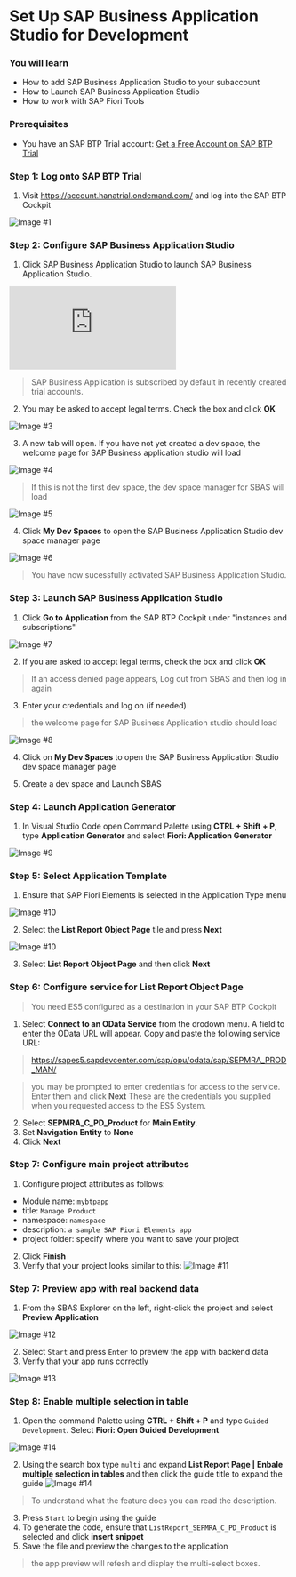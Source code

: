 
# Set Up SAP Business Application Studio for Development

### You will learn

- How to add SAP Business Application Studio to your subaccount
- How to Launch SAP Business Application Studio
- How to work with SAP Fiori Tools 

### Prerequisites

- You have an SAP BTP Trial account: [Get a Free Account on SAP BTP Trial](https://developers.sap.com/tutorials/hcp-create-trial-account.html)

### Step 1: Log onto SAP BTP Trial

1. Visit https://account.hanatrial.ondemand.com/ and log into the SAP BTP Cockpit

![Image #1](https://developers.sap.com/tutorials/appstudio-onboarding/_jcr_content.github-proxy.1614933779.file/BTP-Terms-.png)

### Step 2: Configure SAP Business Application Studio

1. Click SAP Business Application Studio to launch SAP Business Application Studio.

![Image #2](https://developers.sap.com/tutorials/appstudio-onboarding.html)

> SAP Business Application is subscribed by default in recently created trial accounts.

2. You may be asked to accept legal terms. Check the box and click **OK**

![Image #3](https://developers.sap.com/tutorials/appstudio-onboarding/_jcr_content.github-proxy.1614933779.file/AppStudio-Terms-.png)

3. A new tab will open. If you have not yet created a dev space, the welcome page for SAP Business application studio will load

![Image #4](https://developers.sap.com/tutorials/appstudio-onboarding/_jcr_content.github-proxy.1614933779.file/BAS-Welcome--.png)

> If this is not the first dev space, the dev space manager for SBAS will load

![Image #5](https://developers.sap.com/tutorials/appstudio-onboarding/_jcr_content.github-proxy.1614933779.file/BAS-Dev-Space-Manager-Empty-.png)

4. Click **My Dev Spaces** to open the SAP Business Application Studio dev space manager page

![Image #6](https://developers.sap.com/tutorials/appstudio-onboarding/_jcr_content.github-proxy.1614933779.file/BAS-Welcome-.png)

>You have now sucessfully activated SAP Business Application Studio. 

### Step 3: Launch SAP Business Application Studio

1. Click **Go to Application** from the SAP BTP Cockpit under "instances and subscriptions"

![Image #7](https://developers.sap.com/tutorials/appstudio-onboarding/_jcr_content.github-proxy.1614933779.file/Cockpit-Go-to-Application-.png)

2. If you are asked to accept legal terms, check the box and click **OK**

> If an access denied page appears, Log out from SBAS and then log in again

3. Enter your credentials and log on (if needed)

> the welcome page for SAP Business Application studio should load

![Image #8](https://developers.sap.com/tutorials/appstudio-onboarding/_jcr_content.github-proxy.1614933779.file/BAS-Welcome--.png)

4. Click on **My Dev Spaces** to open the SAP Business Application Studio dev space manager page

5. Create a dev space and Launch SBAS

### Step 4: Launch Application Generator

1. In Visual Studio Code open Command Palette using **CTRL + Shift + P**, type **Application Generator** and select **Fiori: Application Generator**

![Image #9](https://developers.sap.com/tutorials/fiori-tools-generate-project/_jcr_content.github-proxy.1617374362.file/t2-application-generator.png)

### Step 5: Select Application Template

1. Ensure that SAP Fiori Elements is selected in the Application Type menu

![Image #10](https://developers.sap.com/tutorials/fiori-tools-generate-project/_jcr_content.github-proxy.1617374362.file/t2-application-type.png)

2. Select the **List Report Object Page** tile and press **Next**

![Image #10](https://developers.sap.com/tutorials/fiori-tools-generate-project/_jcr_content.github-proxy.1617374362.file/t2-lrop-tile.png)

3. Select **List Report Object Page** and then click **Next**

### Step 6: Configure service for List Report Object Page

>You need ES5 configured as a destination in your SAP BTP Cockpit 

1. Select **Connect to an OData Service** from the drodown menu. A field to enter the OData URL will appear. Copy and paste the following service URL:

> https://sapes5.sapdevcenter.com/sap/opu/odata/sap/SEPMRA_PROD_MAN/

> you may be prompted to enter credentials for access to the service. Enter them and click **Next**
> These are the credentials you supplied when you requested access to the ES5 System.

2. Select **SEPMRA_C_PD_Product** for **Main Entity**.
3. Set **Navigation Entity** to **None**
4. Click **Next**

### Step 7: Configure main project attributes
1. Configure project attributes as follows: 
- Module name: `mybtpapp`
- title: `Manage Product`
- namespace: `namespace`
- description: `a sample SAP Fiori Elements app`
- project folder: specify where you want to save your project

2. Click **Finish**
3. Verify that your project looks similar to this:
![Image #11](https://developers.sap.com/tutorials/fiori-tools-generate-project/_jcr_content.github-proxy.1617374362.file/t2-project-structure.png)

### Step 7: Preview app with real backend data
1. From the SBAS Explorer on the left, right-click the project and select **Preview Application**

![Image #12](https://developers.sap.com/tutorials/fiori-tools-generate-project/_jcr_content.github-proxy.1617374362.file/t2-open-preview-application.png)

2. Select `Start` and press `Enter` to preview the app with backend data
3. Verify that your app runs correctly

![Image #13](https://developers.sap.com/tutorials/fiori-tools-generate-project/_jcr_content.github-proxy.1617374362.file/t2-select-npm-start.png)

### Step 8: Enable multiple selection in table
1. Open the command Palette using **CTRL + Shift + P** and type `Guided Development`. Select **Fiori: Open Guided Development**

![Image #14](https://developers.sap.com/tutorials/fiori-tools-generate-project/_jcr_content.github-proxy.1617374362.file/t2-select-npm-start.png)

2. Using the search box type `multi` and expand **List Report Page | Enbale multiple selection in tables** and then click the guide title to expand the guide
![Image #14](https://developers.sap.com/tutorials/fiori-tools-generate-project/_jcr_content.github-proxy.1617374362.file/t2-select-npm-start.png)

> To understand what the feature does you can read the description.

3. Press `Start` to begin using the guide
4. To generate the code, ensure that `ListReport_SEPMRA_C_PD_Product` is selected and click **insert snippet**
5. Save the file and preview the changes to the application

>the app preview will refesh and display the multi-select boxes.



